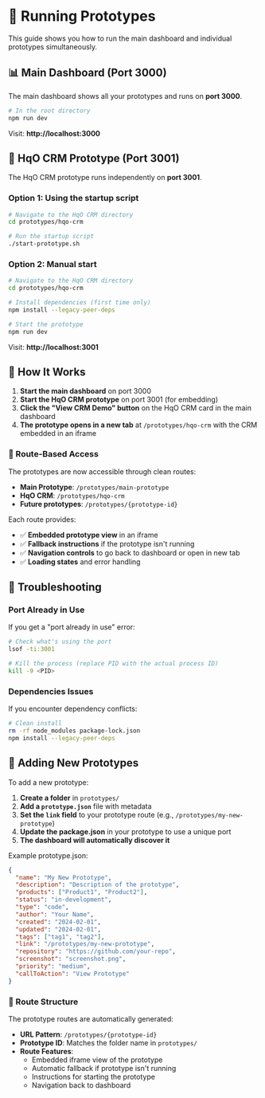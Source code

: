 # 🚀 Running Prototypes

This guide shows you how to run the main dashboard and individual prototypes simultaneously.

## 📊 Main Dashboard (Port 3000)

The main dashboard shows all your prototypes and runs on **port 3000**.

```bash
# In the root directory
npm run dev
```

Visit: **http://localhost:3000**

## 🏢 HqO CRM Prototype (Port 3001)

The HqO CRM prototype runs independently on **port 3001**.

### Option 1: Using the startup script
```bash
# Navigate to the HqO CRM directory
cd prototypes/hqo-crm

# Run the startup script
./start-prototype.sh
```

### Option 2: Manual start
```bash
# Navigate to the HqO CRM directory
cd prototypes/hqo-crm

# Install dependencies (first time only)
npm install --legacy-peer-deps

# Start the prototype
npm run dev
```

Visit: **http://localhost:3001**

## 🎯 How It Works

1. **Start the main dashboard** on port 3000
2. **Start the HqO CRM prototype** on port 3001 (for embedding)
3. **Click the "View CRM Demo" button** on the HqO CRM card in the main dashboard
4. **The prototype opens in a new tab** at `/prototypes/hqo-crm` with the CRM embedded in an iframe

### 🔄 Route-Based Access

The prototypes are now accessible through clean routes:
- **Main Prototype**: `/prototypes/main-prototype`
- **HqO CRM**: `/prototypes/hqo-crm`
- **Future prototypes**: `/prototypes/{prototype-id}`

Each route provides:
- ✅ **Embedded prototype view** in an iframe
- ✅ **Fallback instructions** if the prototype isn't running
- ✅ **Navigation controls** to go back to dashboard or open in new tab
- ✅ **Loading states** and error handling

## 🔧 Troubleshooting

### Port Already in Use
If you get a "port already in use" error:

```bash
# Check what's using the port
lsof -ti:3001

# Kill the process (replace PID with the actual process ID)
kill -9 <PID>
```

### Dependencies Issues
If you encounter dependency conflicts:

```bash
# Clean install
rm -rf node_modules package-lock.json
npm install --legacy-peer-deps
```

## 📁 Adding New Prototypes

To add a new prototype:

1. **Create a folder** in `prototypes/`
2. **Add a `prototype.json`** file with metadata
3. **Set the `link` field** to your prototype route (e.g., `/prototypes/my-new-prototype`)
4. **Update the package.json** in your prototype to use a unique port
5. **The dashboard will automatically discover it**

Example prototype.json:
```json
{
  "name": "My New Prototype",
  "description": "Description of the prototype",
  "products": ["Product1", "Product2"],
  "status": "in-development",
  "type": "code",
  "author": "Your Name",
  "created": "2024-02-01",
  "updated": "2024-02-01",
  "tags": ["tag1", "tag2"],
  "link": "/prototypes/my-new-prototype",
  "repository": "https://github.com/your-repo",
  "screenshot": "screenshot.png",
  "priority": "medium",
  "callToAction": "View Prototype"
}
```

### 🎨 Route Structure

The prototype routes are automatically generated:
- **URL Pattern**: `/prototypes/{prototype-id}`
- **Prototype ID**: Matches the folder name in `prototypes/`
- **Route Features**:
  - Embedded iframe view of the prototype
  - Automatic fallback if prototype isn't running
  - Instructions for starting the prototype
  - Navigation back to dashboard
